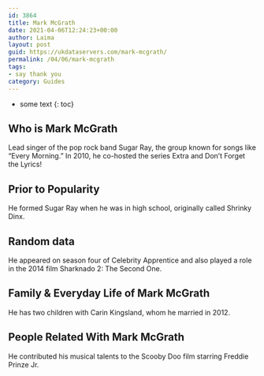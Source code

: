 ```yaml
---
id: 3864
title: Mark McGrath
date: 2021-04-06T12:24:23+00:00
author: Laima
layout: post
guid: https://ukdataservers.com/mark-mcgrath/
permalink: /04/06/mark-mcgrath
tags:
- say thank you
category: Guides
---
```


* some text
{: toc}


## Who is Mark McGrath
                  
                  
                  
Lead singer of the pop rock band Sugar Ray, the group known for songs like &#8220;Every Morning.&#8221; In 2010, he co-hosted the series Extra and Don&#8217;t Forget the Lyrics!
                  
              
            
              
            
                
                
                
## Prior to Popularity
                  
                  
                  
He formed Sugar Ray when he was in high school, originally called Shrinky Dinx.
                  
              
            
              
            
                
                
                
## Random data
                  
                  
                  
He appeared on season four of Celebrity Apprentice and also played a role in the 2014 film Sharknado 2: The Second One.
                  
              
            
              
            
                
                
                
## Family & Everyday Life of Mark McGrath
                  
                  
                  
He has two children with Carin Kingsland, whom he married in 2012.
                  
              
            
              
            
                
                
                
## People Related With Mark McGrath
                  
                  
                  
He contributed his musical talents to the Scooby Doo film starring Freddie Prinze Jr.
                  
              
            
              
            
                
              
            
              
              
            
            
              
            
          
          
          